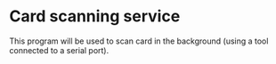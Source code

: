 # Card scanning service

This program will be used to scan card in the background (using a tool connected to a serial port).
